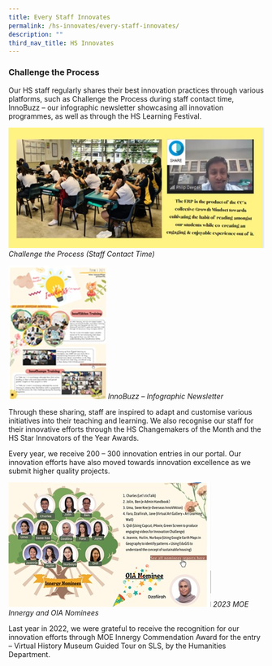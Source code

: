```yaml
---
title: Every Staff Innovates
permalink: /hs-innovates/every-staff-innovates/
description: ""
third_nav_title: HS Innovates
---
```

### Challenge the Process

Our HS staff regularly shares their best innovation practices through various platforms, such as Challenge the Process during staff contact time, InnoBuzz – our infographic newsletter showcasing all innovation programmes, as well as through the HS Learning Festival. 

![](/images/InnoSpace/innospace7.jpg)
*Challenge the Process (Staff Contact Time)*

![](/images/InnoSpace/innospace8.jpg)
*InnoBuzz – Infographic Newsletter*

Through these sharing, staff are inspired to adapt and customise various initiatives into their teaching and learning. 
We also recognise our staff for their innovative efforts through the HS Changemakers of the Month and the HS Star Innovators of the Year Awards. 

Every year, we receive 200 – 300 innovation entries in our portal. Our innovation efforts have also moved towards innovation excellence as we submit higher quality projects.

![](/images/InnoSpace/innospace9.jpg)
*2023 MOE Innergy and OIA Nominees*

Last year in 2022, we were grateful to receive the recognition for our innovation efforts through MOE Innergy Commendation Award for the entry –  Virtual History Museum Guided Tour on SLS, by the Humanities Department.
